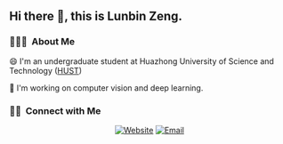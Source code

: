
<h2> Hi there 👋, this is Lunbin Zeng.</h2>

<h3> 👨🏻‍💻 &nbsp;About Me </h3>

😄 I'm an undergraduate student at Huazhong University of Science and Technology ([HUST](https://www.hust.edu.cn/))

🔭 I'm working on computer vision and deep learning. 

<h3> 🤝🏻 &nbsp;Connect with Me </h3>

<p align="center">
<a href="https://xiazhi1.github.io/"><img alt="Website" src="https://img.shields.io/badge/Website-xiazhi1.github.io-blue?style=flat-square&logo=google-chrome"></a>
<a href="mailto:lbzeng@hust.edu.cn"><img alt="Email" src="https://img.shields.io/badge/Email-lbzeng@hust.edu.cn-blue?style=flat-square&logo=gmail"></a>
</p>
